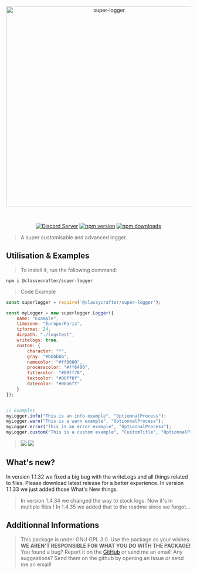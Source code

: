 <div align="center">
  <br />
  <p>
    <a href="https://discord.js.org"><img src="https://cdn.discordapp.com/attachments/670181225477963776/961630186686775376/superlogger.png" width="546" alt="super-logger" /></a>
  </p>
  <br />
  <p>
    <a href="https://discord.gg/Vh4bnWP5tc"><img src="https://img.shields.io/discord/605900262581993472?color=5865F2&logo=discord&logoColor=white" alt="Discord Server" /></a>
    <a href="https://www.npmjs.com/package/@classycrafter/super-logger"><img src="https://img.shields.io/npm/v/@classycrafter/super-logger.svg?maxAge=3600" alt="npm version" /></a>
    <a href="https://www.npmjs.com/package/@classycrafter/super-logger"><img src="https://img.shields.io/npm/dt/@classycrafter/super-logger.svg?maxAge=3600" alt="npm downloads" /></a>
  </p>
</div>

> A super customisable and advanced logger.

## Utilisation & Examples
> To install it, run the following command:
```batch
npm i @classycrafter/super-logger
```
> Code Example
```js
const superlogger = require('@classycrafter/super-logger');

const myLogger = new superlogger.Logger({
    name: "Example",
    timezone: "Europe/Paris",
    tzformat: 24,
    dirpath: "./logstest",
    writelogs: true,
    custom: {
        character: "*",
        gray: "#bbbbbb",
        namecolor: "#ff0000",
        processcolor: "#ff6400",
        titlecolor: "#00ff78",
        textcolor: "#00ff8f",
        datecolor: "#00a6ff"
    }
});


// Examples
myLogger.info("This is an info example", "OptionnalProcess");
myLogger.warn("This is a warn example", "OptionnalProcess");
myLogger.error("This is an error example", "OptionnalProcess");
myLogger.custom("This is a custom example", "CustomTitle", "OptionnalProcess");
```
> <img src="https://cdn.discordapp.com/attachments/670181225477963776/961629432123105280/unknown.png" />
> <img src="https://cdn.discordapp.com/attachments/670181225477963776/961632075054710894/unknown.png" />
## What's new?
In version 1.1.32 we fixed a big bug with the writeLogs and all things related to files. Please download latest release for a better experience.
In version 1.1.33 we just added those What's New things.
> In version 1.4.34 we changed the way to stock logs. Now it's in multiple files ! In 1.4.35 we added that to the readme since we forgot...
## Additionnal Informations
> This package is under GNU GPL 3.0.
> Use the package as your wishes. **WE AREN'T RESPONSIBLE FOR WHAT YOU DO WITH THE PACKAGE!**
> You found a bug? Report it on the [GitHub](https://github.com/TheDogHusky/super-logger) or send me an email!
> Any suggestions? Send them on the github by opening an Issue or send me an email!